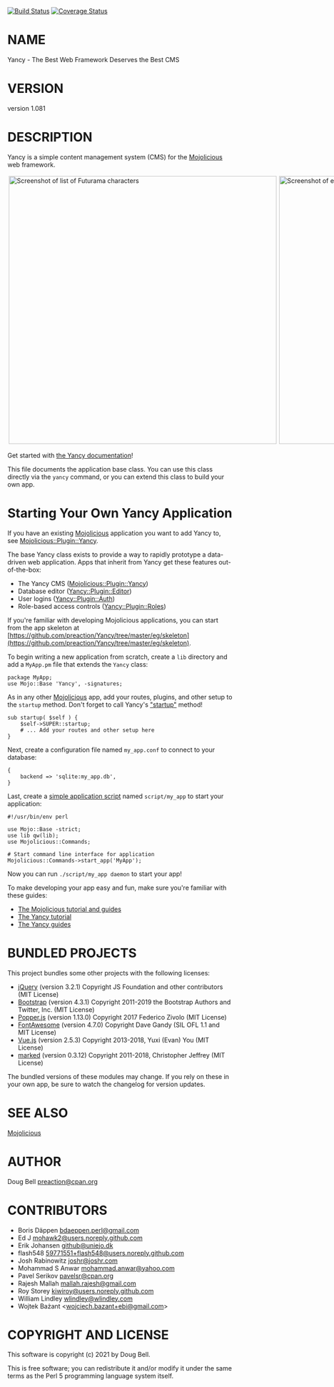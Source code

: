 [![Build Status](https://travis-ci.org/preaction/Yancy.svg?branch=master)](https://travis-ci.org/preaction/Yancy)
[![Coverage Status](https://coveralls.io/repos/preaction/Yancy/badge.svg?branch=master)](https://coveralls.io/r/preaction/Yancy?branch=master)

# NAME

Yancy - The Best Web Framework Deserves the Best CMS

# VERSION

version 1.081

# DESCRIPTION

Yancy is a simple content management system (CMS) for the [Mojolicious](https://metacpan.org/pod/Mojolicious) web framework.

<div>
    <div style="display: flex">
    <div style="margin: 3px; flex: 1 1 50%">
    <img alt="Screenshot of list of Futurama characters" src="https://raw.github.com/preaction/Yancy/master/eg/doc-site/public/screenshot.png?raw=true" style="max-width: 100%" width="600">
    </div>
    <div style="margin: 3px; flex: 1 1 50%">
    <img alt="Screenshot of editing form for a person" src="https://raw.github.com/preaction/Yancy/master/eg/doc-site/public/screenshot-edit.png?raw=true" style="max-width: 100%" width="600">
    </div>
    </div>
</div>

Get started with [the Yancy documentation](https://metacpan.org/pod/Yancy::Guides)!

This file documents the application base class. You can use this class directly
via the `yancy` command, or you can extend this class to build your own app.

# Starting Your Own Yancy Application

If you have an existing [Mojolicious](https://metacpan.org/pod/Mojolicious) application you want to add Yancy
to, see [Mojolicious::Plugin::Yancy](https://metacpan.org/pod/Mojolicious::Plugin::Yancy).

The base Yancy class exists to provide a way to rapidly prototype a data-driven
web application. Apps that inherit from Yancy get these features out-of-the-box:

- The Yancy CMS ([Mojolicious::Plugin::Yancy](https://metacpan.org/pod/Mojolicious::Plugin::Yancy))
- Database editor ([Yancy::Plugin::Editor](https://metacpan.org/pod/Yancy::Plugin::Editor))
- User logins ([Yancy::Plugin::Auth](https://metacpan.org/pod/Yancy::Plugin::Auth))
- Role-based access controls ([Yancy::Plugin::Roles](https://metacpan.org/pod/Yancy::Plugin::Roles))

If you're familiar with developing Mojolicious applications, you can start
from the app skeleton at [https://github.com/preaction/Yancy/tree/master/eg/skeleton](https://github.com/preaction/Yancy/tree/master/eg/skeleton).

To begin writing a new application from scratch, create a `lib`
directory and add a `MyApp.pm` file that extends the `Yancy` class:

    package MyApp;
    use Mojo::Base 'Yancy', -signatures;

As in any other [Mojolicious](https://metacpan.org/pod/Mojolicious) app, add your routes, plugins, and other setup to
the `startup` method. Don't forget to call Yancy's ["startup"](#startup) method!

    sub startup( $self ) {
        $self->SUPER::startup;
        # ... Add your routes and other setup here
    }

Next, create a configuration file named `my_app.conf` to connect to your database:

    {
        backend => 'sqlite:my_app.db',
    }

Last, create a [simple application script](https://docs.mojolicious.org/Mojolicious/Guides/Growing#Simplified-application-script)
named `script/my_app` to start your application:

    #!/usr/bin/env perl

    use Mojo::Base -strict;
    use lib qw(lib);
    use Mojolicious::Commands;

    # Start command line interface for application
    Mojolicious::Commands->start_app('MyApp');

Now you can run `./script/my_app daemon` to start your app!

To make developing your app easy and fun, make sure you're familiar with
these guides:

- [The Mojolicious tutorial and guides](https://docs.mojolicious.org)
- [The Yancy tutorial](https://metacpan.org/pod/Yancy::Guides::Tutorial)
- [The Yancy guides](https://metacpan.org/pod/Yancy::Guides)

# BUNDLED PROJECTS

This project bundles some other projects with the following licenses:

- [jQuery](http://jquery.com) (version 3.2.1) Copyright JS Foundation and other contributors (MIT License)
- [Bootstrap](http://getbootstrap.com) (version 4.3.1) Copyright 2011-2019 the Bootstrap Authors and Twitter, Inc. (MIT License)
- [Popper.js](https://popper.js.org) (version 1.13.0) Copyright 2017 Federico Zivolo (MIT License)
- [FontAwesome](http://fontawesome.io) (version 4.7.0) Copyright Dave Gandy (SIL OFL 1.1 and MIT License)
- [Vue.js](http://vuejs.org) (version 2.5.3) Copyright 2013-2018, Yuxi (Evan) You (MIT License)
- [marked](https://github.com/chjj/marked) (version 0.3.12) Copyright 2011-2018, Christopher Jeffrey (MIT License)

The bundled versions of these modules may change. If you rely on these in your own app,
be sure to watch the changelog for version updates.

# SEE ALSO

[Mojolicious](https://metacpan.org/pod/Mojolicious)

# AUTHOR

Doug Bell <preaction@cpan.org>

# CONTRIBUTORS

- Boris Däppen <bdaeppen.perl@gmail.com>
- Ed J <mohawk2@users.noreply.github.com>
- Erik Johansen <github@uniejo.dk>
- flash548 <59771551+flash548@users.noreply.github.com>
- Josh Rabinowitz <joshr@joshr.com>
- Mohammad S Anwar <mohammad.anwar@yahoo.com>
- Pavel Serikov <pavelsr@cpan.org>
- Rajesh Mallah <mallah.rajesh@gmail.com>
- Roy Storey <kiwiroy@users.noreply.github.com>
- William Lindley <wlindley@wlindley.com>
- Wojtek Bażant &lt;wojciech.bazant+ebi@gmail.com>

# COPYRIGHT AND LICENSE

This software is copyright (c) 2021 by Doug Bell.

This is free software; you can redistribute it and/or modify it under
the same terms as the Perl 5 programming language system itself.

